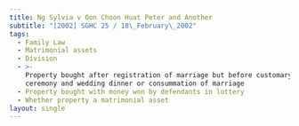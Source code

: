 ```yaml
---
title: Ng Sylvia v Oon Choon Huat Peter and Another
subtitle: "[2002] SGHC 25 / 18\_February\_2002"
tags:
  - Family Law
  - Matrimonial assets
  - Division
  - >-
    Property bought after registration of marriage but before customary tea
    ceremony and wedding dinner or consummation of marriage
  - Property bought with money won by defendants in lottery
  - Whether property a matrimonial asset
layout: single
---
```


